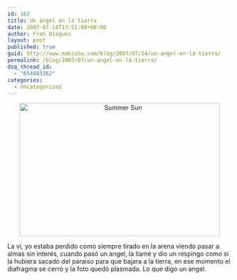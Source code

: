 ```yaml
---
id: 162
title: Un ángel en la tierra
date: 2007-07-14T13:51:09+00:00
author: Fran Diéguez
layout: post
published: true
guid: http://www.mabishu.com/blog/2007/07/14/un-angel-en-la-tierra/
permalink: /blog/2007/07/un-angel-en-la-tierra/
dsq_thread_id:
  - "654483362"
categories:
  - Uncategorized
---
```

<p style="text-align: center;"><img class="aligncenter" alt="Summer Sun" src="/assets/summer-sun.jpg" width="450" height="300" /></p>
La ví, yo estaba perdido como siempre tirado en la arena viendo pasar a almas sin interés, cuando pasó un angel, la llamé y dio un respingo como si la hubiera sacado del paraiso para que bajara a la tierra, en ese momento el diafragma se cerró y la foto quedó plasmada. Lo que digo un angel.
